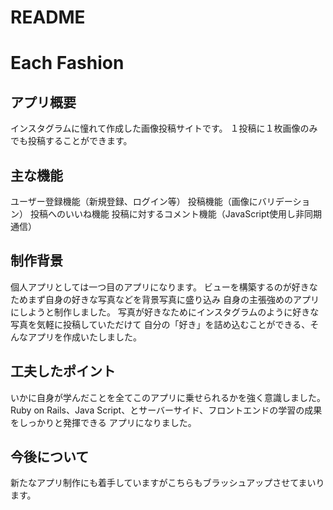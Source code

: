 # README

# Each Fashion
## アプリ概要
インスタグラムに憧れて作成した画像投稿サイトです。
１投稿に１枚画像のみでも投稿することができます。

## 主な機能
ユーザー登録機能（新規登録、ログイン等）
投稿機能（画像にバリデーション）
投稿へのいいね機能
投稿に対するコメント機能（JavaScript使用し非同期通信）

## 制作背景
個人アプリとしては一つ目のアプリになります。
ビューを構築するのが好きなためまず自身の好きな写真などを背景写真に盛り込み
自身の主張強めのアプリにしようと制作しました。
写真が好きなためにインスタグラムのように好きな写真を気軽に投稿していただけて
自分の「好き」を詰め込むことができる、そんなアプリを作成いたしました。

## 工夫したポイント
いかに自身が学んだことを全てこのアプリに乗せられるかを強く意識しました。
Ruby on Rails、Java Script、とサーバーサイド、フロントエンドの学習の成果をしっかりと発揮できる
アプリになりました。

## 今後について
新たなアプリ制作にも着手していますがこちらもブラッシュアップさせてまいります。

